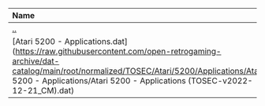 |Name|Size|
|:---|---:|
|[..](../index.html)|DIR|
|[Atari 5200 - Applications.dat](https://raw.githubusercontent.com/open-retrogaming-archive/dat-catalog/main/root/normalized/TOSEC/Atari/5200/Applications/Atari 5200 - Applications/Atari 5200 - Applications (TOSEC-v2022-12-21_CM).dat)|2932|
